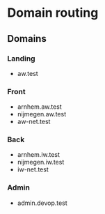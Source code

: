 # Domain routing

## Domains

### Landing

* aw.test

### Front

* arnhem.aw.test
* nijmegen.aw.test
* aw-net.test

### Back

* arnhem.iw.test
* nijmegen.iw.test
* iw-net.test

### Admin

* admin.devop.test

